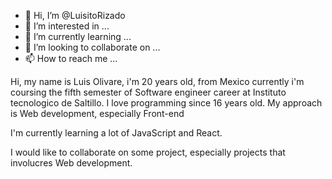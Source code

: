 - 👋 Hi, I’m @LuisitoRizado
- 👀 I’m interested in ...
- 🌱 I’m currently learning ...
- 💞️ I’m looking to collaborate on ...
- 📫 How to reach me ...

<!---
LuisitoRizado/LuisitoRizado is a ✨ special ✨ repository because its `README.md` (this file) appears on your GitHub profile.
You can click the Preview link to take a look at your changes.
--->

Hi, my name is Luis Olivare, i'm 20 years old, from Mexico
currently i'm coursing the fifth semester of Software engineer career at
Instituto tecnologico de Saltillo.
I love programming since 16 years old.
My approach is Web development, especially Front-end

I'm currently learning a lot of JavaScript and React.

I would like to collaborate on some project, especially projects that involucres Web development.

